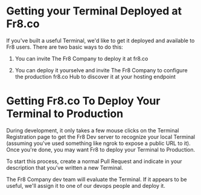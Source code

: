 Getting your Terminal Deployed at Fr8.co
=========================================

If you've built a useful Terminal, we'd like to get it deployed and available to Fr8 users. There are two basic ways to do this:

1) You can invite The Fr8 Company to deploy it at fr8.co

2) You can deploy it yourselve and invite The Fr8 Company to configure the production fr8.co Hub to discover it at your hosting endpoint


Getting Fr8.co To Deploy Your Terminal to Production
===================================

During development, it only takes a few mouse clicks on the Terminal Registration page to get the Fr8 Dev server to recognize your local Terminal (assuming
you've used something like ngrok to expose a public URL to it). Once you're done, you may want Fr8 to deploy your Terminal to Production.

To start this process, create a normal Pull Request and indicate in your description that you've written a new Terminal.

The Fr8 Company dev team will evaluate the Terminal. If it appears to be useful, we'll assign it to one of our devops people and deploy it.


